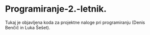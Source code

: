 # Programiranje-2.-letnik. 
Tukaj je objavljena koda za projektne naloge pri programiranju (Denis Benčič in Luka Šešet). 
